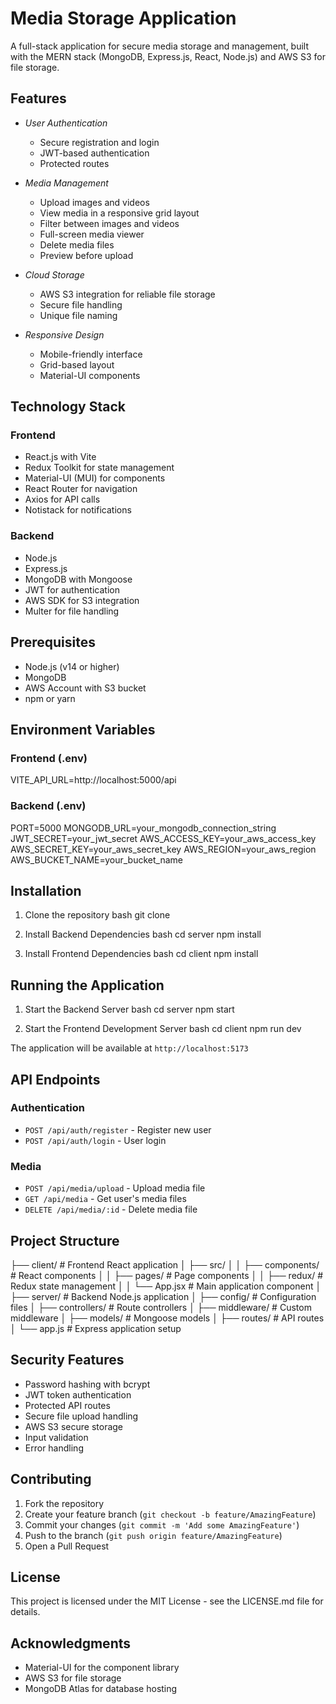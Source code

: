 # Media Storage Application

A full-stack application for secure media storage and management, built with the MERN stack (MongoDB, Express.js, React, Node.js) and AWS S3 for file storage.

## Features

- *User Authentication*
  - Secure registration and login
  - JWT-based authentication
  - Protected routes

- *Media Management*
  - Upload images and videos
  - View media in a responsive grid layout
  - Filter between images and videos
  - Full-screen media viewer
  - Delete media files
  - Preview before upload

- *Cloud Storage*
  - AWS S3 integration for reliable file storage
  - Secure file handling
  - Unique file naming

- *Responsive Design*
  - Mobile-friendly interface
  - Grid-based layout
  - Material-UI components

## Technology Stack

### Frontend
- React.js with Vite
- Redux Toolkit for state management
- Material-UI (MUI) for components
- React Router for navigation
- Axios for API calls
- Notistack for notifications

### Backend
- Node.js
- Express.js
- MongoDB with Mongoose
- JWT for authentication
- AWS SDK for S3 integration
- Multer for file handling

## Prerequisites

- Node.js (v14 or higher)
- MongoDB
- AWS Account with S3 bucket
- npm or yarn

## Environment Variables

### Frontend (.env)

VITE_API_URL=http://localhost:5000/api


### Backend (.env)

PORT=5000
MONGODB_URL=your_mongodb_connection_string
JWT_SECRET=your_jwt_secret
AWS_ACCESS_KEY=your_aws_access_key
AWS_SECRET_KEY=your_aws_secret_key
AWS_REGION=your_aws_region
AWS_BUCKET_NAME=your_bucket_name


## Installation

1. Clone the repository
bash
git clone <repository-url>


2. Install Backend Dependencies
bash
cd server
npm install


3. Install Frontend Dependencies
bash
cd client
npm install


## Running the Application

1. Start the Backend Server
bash
cd server
npm start


2. Start the Frontend Development Server
bash
cd client
npm run dev


The application will be available at `http://localhost:5173`

## API Endpoints

### Authentication
- `POST /api/auth/register` - Register new user
- `POST /api/auth/login` - User login

### Media
- `POST /api/media/upload` - Upload media file
- `GET /api/media` - Get user's media files
- `DELETE /api/media/:id` - Delete media file

## Project Structure


├── client/                 # Frontend React application
│   ├── src/
│   │   ├── components/    # React components
│   │   ├── pages/        # Page components
│   │   ├── redux/        # Redux state management
│   │   └── App.jsx       # Main application component
│
├── server/                # Backend Node.js application
│   ├── config/           # Configuration files
│   ├── controllers/      # Route controllers
│   ├── middleware/       # Custom middleware
│   ├── models/          # Mongoose models
│   ├── routes/          # API routes
│   └── app.js           # Express application setup


## Security Features

- Password hashing with bcrypt
- JWT token authentication
- Protected API routes
- Secure file upload handling
- AWS S3 secure storage
- Input validation
- Error handling

## Contributing

1. Fork the repository
2. Create your feature branch (`git checkout -b feature/AmazingFeature`)
3. Commit your changes (`git commit -m 'Add some AmazingFeature'`)
4. Push to the branch (`git push origin feature/AmazingFeature`)
5. Open a Pull Request

## License

This project is licensed under the MIT License - see the LICENSE.md file for details.

## Acknowledgments

- Material-UI for the component library
- AWS S3 for file storage
- MongoDB Atlas for database hosting